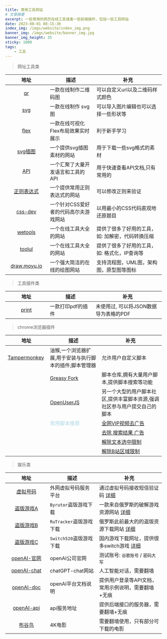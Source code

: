 ```yaml
---
title: 常用工具网站
# 文章摘要
excerpt: 一些常用的网页在线工具或者一些前端插件，包括一些工具网站
date: 2023-08-01 08:15:30
index_img: /imgs/website/index_img.png
banner_img: /imgs/website/banner_img.jpg
banner_img_height: 35
sticky: 1000
tags:
    - 工具
---
```


<style>
table th:first-of-type {
    min-width: 120px;
}
table th:nth-of-type(2) {
    width: 40%;
}
table th:nth-of-type(3) {
    width: 60%;
}
</style>

> 网址工具类

| 地址   | 描述 | 补充 |
| :---: | ------ | -------- |
| [qr](https://link-to-qr.com/) | 一款在线制作二维码图 | 可以自定义url以及二维码样式颜色 |
| [svg](https://editor.method.ac/) | 一款在线制作 svg 图 | 可以导入图片编辑也可以选择一些形状等 |
| [flex](https://the-echoplex.net/flexyboxes/) | 一款在线可视化Flex布局效果实时展示 | 利于新手学习 |
| [svg插图](https://undraw.co/) | 一个提供svg插图素材的网站 | 用于下载一些svg格式的素材 |
| [API](https://overapi.com/) | 一个汇聚了大量开发语言和工具的API | 用于快速查看API文档,只有常用的 |
| [正则表达式](https://ihateregex.io/) | 一个提供常用正则表达式的网站 | 可以修改正则来验证 |
| [css-dev](https://cssbattle.dev/) | 一个针对CSS爱好者的代码高尔夫游戏网站 | 以用最小的CSS代码直观地还原题目 |
| [wetools](https://www.wetools.com) | 一个在线工具大全的网站 | 提供了很多了好用的工具，如: 加解密，代码转换压缩 |
| [toolul](https://tool.lu) | 一个在线工具大全的网站 | 提供了很多了好用的工具，如: 格式化，IP查询等 |
| [draw.moyu.io](https://draw.moyu.io) | 一个强大简洁的在线的绘图网站 | 支持流程图，UML图，架构图，原型图等图标 |

> 工具插件类

| 地址   | 描述 | 补充 |
| :---: | ------ | -------- |
| [print](https://printjs.crabbly.com/) | 一款打印pdf的插件 | 未使用过, 可以将JSON数据导为表格的PDF |

> chrome浏览器插件

<table>
    <thead>
        <tr>
            <th>地址</th>
            <th>描述</th>
            <th>补充</th>
        </tr>
    </thead>
    <tbody>
        <tr>
            <td><a href="https://chromewebstore.google.com/detail/dhdgffkkebhmkfjojejmpbldmpobfkfo">Tampermonkey</a></td>
            <td>油猴,一个浏览器扩展,用于安装与执行脚本的插件;脚本管理器</td>
            <td>允许用户自定义脚本</td>
        <tr>
        <tr>
            <td></td>
            <td><a href="https://greasyfork.org/zh-CN/scripts">Greasy Fork</a></td>
            <td>脚本仓库,拥有大量用户脚本,提供脚本搜索等功能</td>
        </tr>
        <tr>
            <td></td>
            <td><a href="https://openuserjs.org/">OpenUserJS</a></td>
            <td>另一个大型的用户脚本社区,提供丰富脚本资源,强调社区参与用户提交自己的脚本</td>
        </tr>
        <tr>
            <td></td>
            <td><span style="color:lightblue">常用脚本推荐</span></td>
            <td><a href="chrome-extension://dhdgffkkebhmkfjojejmpbldmpobfkfo/ask.html?aid=1518a3ca-e7ed-4c49-8bef-362959e2d5fc" target="_blank">全网VIP视频去广告</a></td>
        </tr>
         <tr>
            <td></td>
            <td></td>
            <td><a href="chrome-extension://dhdgffkkebhmkfjojejmpbldmpobfkfo/ask.html?aid=3ec24542-bf76-4e24-b0b0-f7b017ea7432" target="_blank">去除 搜索结果 广告</a></td>
        </tr>
        <tr>
            <td></td>
            <td></td>
            <td><a href="chrome-extension://dhdgffkkebhmkfjojejmpbldmpobfkfo/ask.html?aid=9638c9d2-709d-43f4-b575-c927aef3a14c" target="_blank">解除文本选中限制</a></td>
        </tr>
        <tr>
            <td></td>
            <td></td>
            <td><a href="chrome-extension://dhdgffkkebhmkfjojejmpbldmpobfkfo/ask.html?aid=7a2f6acd-501f-4388-9d19-a83483a2f4ec" target="_blank">解除B站区域限制</a></td>
        </tr>
    </tbody>
</table>

> 娱乐类

| 地址   | 描述 | 补充 |
| :---: | ------ | -------- |
| [虚拟号码](https://sms-activate.org) | 外网虚拟号码服务平台 | 通过虚拟号码接收短信验证码 [详细](https://WatcherOne.github.io/2023/08/01/websiteVirtualPhone) |
| [盗版游戏A](https://byrutdb.org) | `Byrutor`盗版游戏下载 | 一款来自俄罗斯的破解游戏资源网站 [详细](https://WatcherOne.github.io/2023/08/01/websiteGameALoad) |
| [盗版游戏B](https://rutracker.net) | `RuTracker`盗版游戏下载 | 俄罗斯此前最大的的盗版资源下载网站 [详细](https://WatcherOne.github.io/2023/08/01/websiteGameBLoad) |
| [盗版游戏C](https://download.fourpetal.com) | `Switch520`盗版游戏下载 | 国内游戏下载网址，提供很多switch游戏 [详细](https://WatcherOne.github.io/2023/08/01/websiteGameCLoad) |
| [openAI-官网](https://openai.com) | openAI公司官网 | 测试账号: `谷歌账号` / `密码大写`  |
| [openAI-chat](https://chat.openai.com) | chatGPT-chat网站 | 人工智能对话，需要翻墙 |
| [openAI-doc](https://platform.openai.com) | openAI平台文档说明 | 提供用户登录等API文档，常用示例说明，需要翻墙+无痕 |
| [openAI-api](https://api.openai.com) | api服务地址 | 提供后端接口的服务器，需要翻墙+无痕 |
| [布谷鸟](https://www.bugutv.org/) | 4K电影 | 需要翻墙使用，只有部分可下载的电影 | 

<div id="gitalk-container"></div>

<link rel="stylesheet" href="https://cdn.jsdelivr.net/npm/gitalk@1/dist/gitalk.css">
<script src="https://cdn.jsdelivr.net/npm/gitalk@1/dist/gitalk.min.js"></script>

<script>
const gitalk = new Gitalk({
    clientID: '3e6a50fe69c43e59de05',
    clientSecret: '829d07fcd6cc13e98928a3dd207758cda7c4facb',
    repo: 'WatcherOne.github.io',
    owner: 'WatcherOne',
    admin: ['WatcherOne'],
    id: location.pathname,
    distractionFreeMode: false
})

gitalk.render('gitalk-container')
</script>
